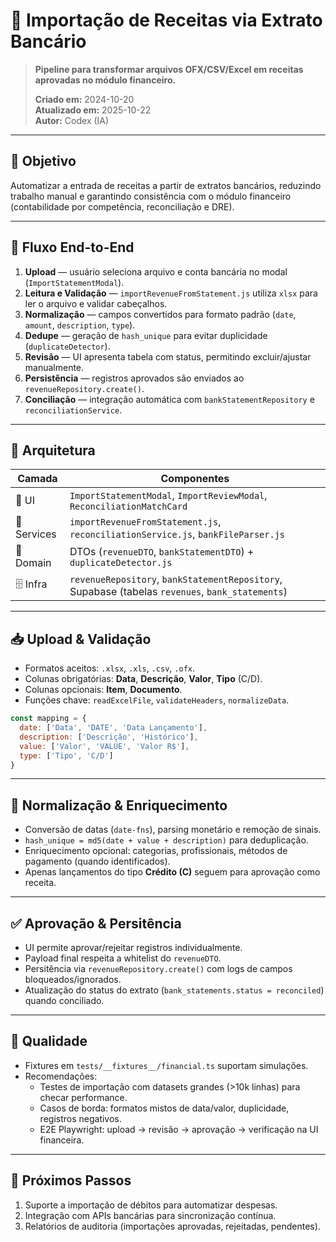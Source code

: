 # 🧾 Importação de Receitas via Extrato Bancário

> **Pipeline para transformar arquivos OFX/CSV/Excel em receitas aprovadas no módulo financeiro.**
>
> **Criado em:** 2024-10-20  
> **Atualizado em:** 2025-10-22  
> **Autor:** Codex (IA)

---

## 🎯 Objetivo

Automatizar a entrada de receitas a partir de extratos bancários, reduzindo trabalho manual e garantindo consistência com o módulo financeiro (contabilidade por competência, reconciliação e DRE).

---

## 🔄 Fluxo End-to-End

1. **Upload** — usuário seleciona arquivo e conta bancária no modal (`ImportStatementModal`).
2. **Leitura e Validação** — `importRevenueFromStatement.js` utiliza `xlsx` para ler o arquivo e validar cabeçalhos.
3. **Normalização** — campos convertidos para formato padrão (`date`, `amount`, `description`, `type`).
4. **Dedupe** — geração de `hash_unique` para evitar duplicidade (`duplicateDetector`).
5. **Revisão** — UI apresenta tabela com status, permitindo excluir/ajustar manualmente.
6. **Persistência** — registros aprovados são enviados ao `revenueRepository.create()`.
7. **Conciliação** — integração automática com `bankStatementRepository` e `reconciliationService`.

---

## 🧱 Arquitetura

| Camada | Componentes |
|--------|-------------|
| 🎨 UI | `ImportStatementModal`, `ImportReviewModal`, `ReconciliationMatchCard` |
| 🤖 Services | `importRevenueFromStatement.js`, `reconciliationService.js`, `bankFileParser.js` |
| 🧠 Domain | DTOs (`revenueDTO`, `bankStatementDTO`) + `duplicateDetector.js` |
| 🗄️ Infra | `revenueRepository`, `bankStatementRepository`, Supabase (tabelas `revenues`, `bank_statements`) |

---

## 📥 Upload & Validação

- Formatos aceitos: `.xlsx`, `.xls`, `.csv`, `.ofx`.
- Colunas obrigatórias: **Data**, **Descrição**, **Valor**, **Tipo** (C/D).  
- Colunas opcionais: **Item**, **Documento**.
- Funções chave: `readExcelFile`, `validateHeaders`, `normalizeData`.

```javascript
const mapping = {
  date: ['Data', 'DATE', 'Data Lançamento'],
  description: ['Descrição', 'Histórico'],
  value: ['Valor', 'VALUE', 'Valor R$'],
  type: ['Tipo', 'C/D']
}
```

---

## 🧮 Normalização & Enriquecimento

- Conversão de datas (`date-fns`), parsing monetário e remoção de sinais.
- `hash_unique = md5(date + value + description)` para deduplicação.
- Enriquecimento opcional: categorias, profissionais, métodos de pagamento (quando identificados).
- Apenas lançamentos do tipo **Crédito (C)** seguem para aprovação como receita.

---

## ✅ Aprovação & Persitência

- UI permite aprovar/rejeitar registros individualmente.
- Payload final respeita a whitelist do `revenueDTO`.
- Persitência via `revenueRepository.create()` com logs de campos bloqueados/ignorados.
- Atualização do status do extrato (`bank_statements.status = reconciled`) quando conciliado.

---

## 🧪 Qualidade

- Fixtures em `tests/__fixtures__/financial.ts` suportam simulações.
- Recomendações:
  - Testes de importação com datasets grandes (>10k linhas) para checar performance.
  - Casos de borda: formatos mistos de data/valor, duplicidade, registros negativos.
  - E2E Playwright: upload → revisão → aprovação → verificação na UI financeira.

---

## 📌 Próximos Passos

1. Suporte a importação de débitos para automatizar despesas.  
2. Integração com APIs bancárias para sincronização contínua.  
3. Relatórios de auditoria (importações aprovadas, rejeitadas, pendentes).

